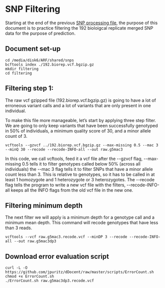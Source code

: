 # SNP Filtering

Starting at the end of the previous [SNP processing file](https://github.com/arfesta/Breeding-Value-Prediction/blob/master/disk6directory/snps/012918processing_snps_notes.Rmd), the purpose of this document is to practice filtering the 192 bioloigcal replicate merged SNP data for the purpose of prediction.

## Document set-up

```
cd /media/disk6/ARF/shared/snps
bcftools index ./192.biorep.vcf.bgzip.gz
mkdir filtering
cd filtering
```

## Filtering step 1:

The raw vcf gzipped file (192.biorep.vcf.bgzip.gz) is going to have a lot of erroneous variant calls and a lot of variants that are only present in one individual.

To make this file more manageable, let’s start by applying three step filter. We are going to only keep variants that have been successfully genotyped in 50% of individuals, a minimum quality score of 30, and a minor allele count of 3.

```
vcftools --gzvcf ../192.biorep.vcf.bgzip.gz --max-missing 0.5 --mac 3 --minQ 30 --recode --recode-INFO-all --out raw.g5mac3
```

In this code, we call vcftools, feed it a vcf file after the --gzvcf flag, --max-missing 0.5 tells it to filter genotypes called below 50% (across all individuals) the --mac 3 flag tells it to filter SNPs that have a minor allele count less than 3.
This is relative to genotypes, so it has to be called in at least 1 homozygote and 1 heterozygote or 3 heterozygotes. The --recode flag tells the program to write a new vcf file with the filters, --recode-INFO-all keeps all the INFO flags from the old vcf file in the new one.

## Filtering minimum depth

The next filter we will apply is a minimum depth for a genotype call and a minimum mean depth. This command will recode genotypes that have less than 3 reads.

```
vcftools --vcf raw.g5mac3.recode.vcf --minDP 3 --recode --recode-INFO-all --out raw.g5mac3dp3
```

## Download error evaluation script

```
curl -L -O https://github.com/jpuritz/dDocent/raw/master/scripts/ErrorCount.sh
chmod +x ErrorCount.sh 
./ErrorCount.sh raw.g5mac3dp3.recode.vcf
```
